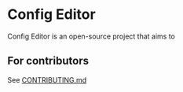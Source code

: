 # Config Editor

Config Editor is an open-source project that aims to 

## For contributors

See [CONTRIBUTING.md](CONTRIBUTING.md)